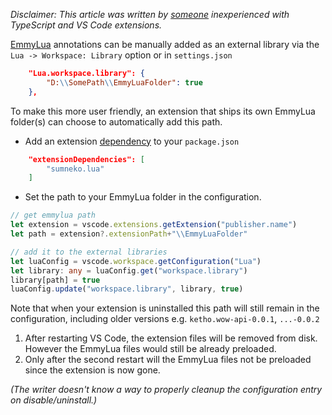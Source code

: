 _Disclaimer: This article was written by [someone](https://github.com/sumneko/lua-language-server/issues/417) inexperienced with TypeScript and VS Code extensions._

[EmmyLua](https://github.com/EmmyLua) annotations can be manually added as an external library via the `Lua -> Workspace: Library` option or in `settings.json`
```json
    "Lua.workspace.library": {
        "D:\\SomePath\\EmmyLuaFolder": true
    },
```
To make this more user friendly, an extension that ships its own EmmyLua folder(s) can choose to automatically add this path.

* Add an extension [dependency](https://code.visualstudio.com/api/references/extension-manifest) to your `package.json`
```json
	"extensionDependencies": [
		"sumneko.lua"
	]
```
* Set the path to your EmmyLua folder in the configuration.
```ts
// get emmylua path
let extension = vscode.extensions.getExtension("publisher.name")
let path = extension?.extensionPath+"\\EmmyLuaFolder"

// add it to the external libraries
let luaConfig = vscode.workspace.getConfiguration("Lua")
let library: any = luaConfig.get("workspace.library")
library[path] = true
luaConfig.update("workspace.library", library, true)
```
Note that when your extension is uninstalled this path will still remain in the configuration, including older versions e.g. `ketho.wow-api-0.0.1`, `...-0.0.2`
1. After restarting VS Code, the extension files will be removed from disk. However the EmmyLua files would still be already preloaded.
2. Only after the second restart will the EmmyLua files not be preloaded since the extension is now gone.

_(The writer doesn't know a way to properly cleanup the configuration entry on disable/uninstall.)_
